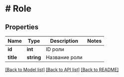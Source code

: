 # # Role

## Properties

Name | Type | Description | Notes
------------ | ------------- | ------------- | -------------
**id** | **int** | ID роли | 
**title** | **string** | Название роли | 

[[Back to Model list]](../../README.md#documentation-for-models) [[Back to API list]](../../README.md#documentation-for-api-endpoints) [[Back to README]](../../README.md)


